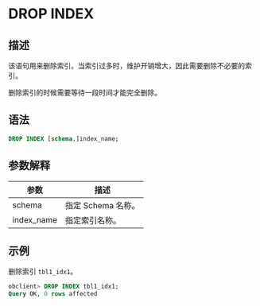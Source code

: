 # DROP INDEX

## 描述

该语句用来删除索引。当索引过多时，维护开销增大，因此需要删除不必要的索引。

删除索引的时候需要等待一段时间才能完全删除。

## 语法

```sql
DROP INDEX [schema.]index_name;
```

## 参数解释

|     参数     |      描述       |
|------------|---------------|
| schema     | 指定 Schema 名称。 |
| index_name | 指定索引名称。       |

## 示例

删除索引 `tbl1_idx1`。

```sql
obclient> DROP INDEX tbl1_idx1;
Query OK, 0 rows affected
```
